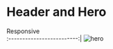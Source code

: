 # Header and Hero 

Responsive                      
:-------------------------:| 
![hero](https://user-images.githubusercontent.com/81797546/203102118-8b1921cd-94cb-4158-a299-2df55fc4708d.png)
 

